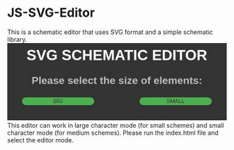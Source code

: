 # JS-SVG-Editor
This is a schematic editor that uses SVG format and a simple schematic library.
![CH341A programmer device](https://github.com/bigbigmdm/JS-SVG-Editor/raw/main/start_editor.png)
This editor can work in large character mode (for small schemes) and small character mode (for medium schemes). Please run the index.html file and select the editor mode.
